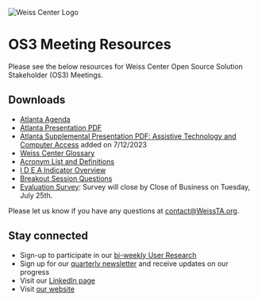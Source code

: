![Weiss Center Logo](https://github.com/WeissCenter/os3-resources/assets/138719250/63dbdc58-aff9-429a-864b-2e2c3b42fbfb)
# OS3 Meeting Resources
Please see the below resources for Weiss Center Open Source Solution Stakeholder (OS3) Meetings.

## Downloads

- [Atlanta Agenda](https://github.com/WeissCenter/os3-resources/raw/3db4f7d931eb70168e436a2b7c9a617d48848492/Atlanta%20OS3%20Agenda.pdf)
- [Atlanta Presentation PDF](https://github.com/WeissCenter/os3-resources/raw/main/OS3_Atlanta_2023_7_18.pdf)
- [Atlanta Supplemental Presentation PDF: Assistive Technology and Computer Access](https://github.com/WeissCenter/os3-resources/raw/main/Assistive%20Technology%20and%20Computer%20Access%20Presentation.pdf) added on 7/12/2023
- [Weiss Center Glossary](https://github.com/WeissCenter/os3-resources/raw/main/Weiss%20Center%20Glossary.pdf)
- [Acronym List and Definitions](https://github.com/WeissCenter/os3-resources/raw/main/Acronym%20List%20and%20Definitions.pdf)
- [I D E A Indicator Overview](https://github.com/WeissCenter/os3-resources/raw/main/I%20D%20E%20A%20Indicator%20Overview.pdf)
- [Breakout Session Questions](https://weisscenter.github.io/os3-resources/questions/)
- [Evaluation Survey](https://www.research.net/r/Weiss-OSS-Survey-Atlanta): Survey will close by Close of Business on Tuesday, July 25th.

Please let us know if you have any questions at contact@WeissTA.org.


## Stay connected

- Sign-up to participate in our [bi-weekly User Research](https://forms.office.com/r/0qubViMB0Z)
- Sign up for our [quarterly newsletter](https://weissta.us21.list-manage.com/subscribe?u=0b94d35cfd81888df9e58f4e7&id=f4c57fe31e) and receive updates on our progress
- Visit our [LinkedIn page](https://www.linkedin.com/company/rhonda-weiss-center/)
- Visit [our website](https://www.weissta.org/)

